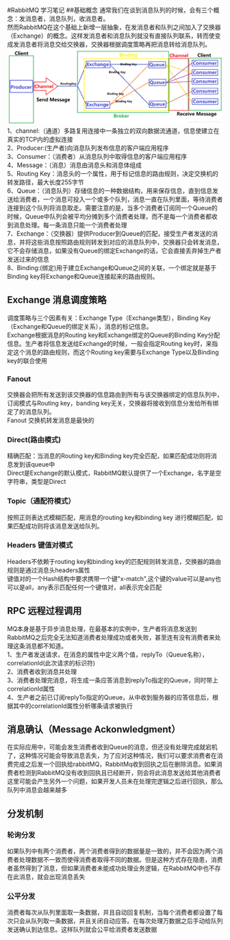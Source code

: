 #RabbitMQ 学习笔记
##基础概念
通常我们在谈到消息队列的时候，会有三个概念：发消息者，消息队列，收消息者。  
然而RabbitMQ在这个基础上新增一层抽象，在发消息者和队列之间加入了交换器（Exchange）的概念。这样发消息者和消息队列就没有直接队列联系，转而使变成发消息者将消息交给交换器，交换器根据调度策略再把消息转给消息队列。  
 ![RabbitMQ的流程](image/20181120161646287.png)
 1、channel:（通道）多路复用连接中一条独立的双向数据流通道，信息使建立在真实的TCP内的虚拟连接  
 2、Producer:(生产者)向消息队列发布信息的客户端应用程序  
 3、Consumer：（消费者）从消息队列中取得信息的客户端应用程序  
 4、Message：（消息）消息由消息头和消息体组成  
 5、Routing Key：消息头的一个属性，用于标记信息的路由规则，决定交换机的转发路径，最大长度255字节  
 6、Queue：（消息队列）存储信息的一种数据结构，用来保存信息，直到信息发送给消费者，一个消息可投入一个或多个队列，消息一直在队列里面，等待消费者连接到这个队列将消息取走。需要注意的是，当多个消费者订阅同一个Queue的时候，Queue中队列会被平均分摊到多个消费者处理，而不是每一个消费者都收到消息处理。每一条消息只能一个消费者处理  
 7、Exchange：（交换器）提供Producer到Queue的匹配，接受生产者发送的消息，并将这些消息按照路由规则转发到对应的消息队列中，交换器只会转发消息，它不会存储消息，如果没有Queue的绑定Exchange的话，它会直接丢弃掉生产者发送过来的信息  
 8、Binding:(绑定)用于建立Exchange和Queue之间的关联，一个绑定就是基于Binding key将Exchange和Queue连接起来的路由规则。
 ## Exchange 消息调度策略
 调度策略与三个因素有关：Exchange Type（Exchange类型），Binding Key（Exchange和Queue的绑定关系），消息的标记信息。  
 Exchange根据消息的Routing key和Exchange绑定的Queue的Binding Key分配信息。生产者将信息发送给Exchange的时候，一般会指定Routing key时，来指定这个消息的路由规则，而这个Routing key需要与Exchange Type以及Binding key的联合使用  
 ### Fanout
 交换器会把所有发送到该交换器的信息路由到所有与该交换器绑定的信息队列中，订阅模式与Routing key，banding key无关，交换器将接收到信息分发给所有绑定了的消息队列。  
 Fanout 交换机转发消息是最快的
 ### Direct(路由模式)
 精确匹配：当消息的Routing key和Binding key完全匹配，如果匹配成功则将消息发到该queue中  
 Direct是Exchange的默认模式，RabbitMQ默认提供了一个Exchange，名字是空字符串，类型是Direct
 ### Topic（通配符模式）
 按照正则表达式模糊匹配，用消息的routing key和binding key 进行模糊匹配，如果匹配成功则将该消息发送给队列。
 ### Headers 键值对模式
 Headers不依赖于routing key和binding key的匹配规则转发消息，交换器的路由规则是通过消息头headers属性  
 键值对的一个Hash结构中要求携带一个键"x-match",这个键的value可以是any也可以是all，any表示匹配任何一个键值对，all表示完全匹配
 ## RPC 远程过程调用
 MQ本身是基于异步消息处理，在最基本的实例中，生产者将消息发送到RabbitMQ之后完全无法知道消费者处理成功或者失败，甚至连有没有消费者来处理这条消息都不知道。  
 1、生产者发送请求，在消息的属性中定义两个值，replyTo（Queue名称），correlationId(此次请求的标识符)  
 2、消费者收到消息并处理  
 3、消费者处理完消息，将生成一条应答消息到replyTo指定的Queue，同时带上correlationId属性  
 4、生产者之前已订阅replyTo指定的Queue，从中收到服务器的应答信息后，根据其中的correlationId属性分析哪条请求被执行
 ## 消息确认（Message Ackonwledgment）
 在实际应用中，可能会发生消费者收到Queue的消息，但还没有处理完成就宕机了，这种情况可能会导致消息丢失，为了应对这种情况，我们可以要求消费者在消费完成之后发一个回执给rabbitMQ，RabbitMq收到回执之后在删除消息。如果消费者检测到RabbitMQ没有收到回执且已经断开，则会将此消息发送给其他消费者  
 这里可能会产生另外一个问题，如果开发人员未在处理完逻辑之后进行回执，那么队列中消息会越来越多
 ## 分发机制
 ### 轮询分发
 如果队列中有两个消费者，两个消费者得到的数据量是一致的，并不会因为两个消费者处理数据不一致而使得消费者取得不同的数据。但是这种方式存在隐患，消费者虽然得到了消息，但如果消费者未能成功处理业务逻辑，在RabbitMQ中也不存在此消息，就会出现消息丢失
 ### 公平分发
 消费者每次从队列里面取一条数据，并且自动回复机制，当每个消费者都设置了每次只会从队列取一条数据，并且关闭自动应答。在每次处理万数据之后手动给队列发送确认到达信息。这样队列就会公平给消费者发送数据  
 
 
 
